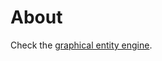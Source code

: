 # About

Check the [graphical entity engine](https://tech.io/playgrounds/25775/codingame-sdk-documentation/introduction-3).
